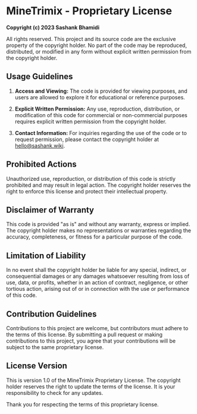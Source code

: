 # MineTrimix - Proprietary License

**Copyright (c) 2023 Sashank Bhamidi**

All rights reserved. This project and its source code are the exclusive property of the copyright holder. No part of the code may be reproduced, distributed, or modified in any form without explicit written permission from the copyright holder.

## Usage Guidelines

1. **Access and Viewing:** The code is provided for viewing purposes, and users are allowed to explore it for educational or reference purposes.

2. **Explicit Written Permission:** Any use, reproduction, distribution, or modification of this code for commercial or non-commercial purposes requires explicit written permission from the copyright holder.

3. **Contact Information:** For inquiries regarding the use of the code or to request permission, please contact the copyright holder at [hello@sashank.wiki](mailto:hello@sashank.wiki).

## Prohibited Actions

Unauthorized use, reproduction, or distribution of this code is strictly prohibited and may result in legal action. The copyright holder reserves the right to enforce this license and protect their intellectual property.

## Disclaimer of Warranty

This code is provided "as is" and without any warranty, express or implied. The copyright holder makes no representations or warranties regarding the accuracy, completeness, or fitness for a particular purpose of the code.

## Limitation of Liability

In no event shall the copyright holder be liable for any special, indirect, or consequential damages or any damages whatsoever resulting from loss of use, data, or profits, whether in an action of contract, negligence, or other tortious action, arising out of or in connection with the use or performance of this code.

## Contribution Guidelines

Contributions to this project are welcome, but contributors must adhere to the terms of this license. By submitting a pull request or making contributions to this project, you agree that your contributions will be subject to the same proprietary license.

## License Version

This is version 1.0 of the MineTrimix Proprietary License. The copyright holder reserves the right to update the terms of the license. It is your responsibility to check for any updates.

Thank you for respecting the terms of this proprietary license.
